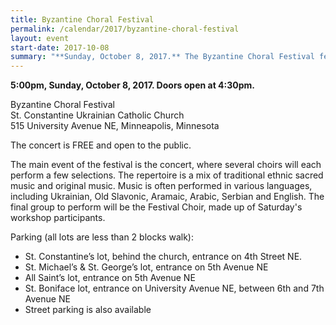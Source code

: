 ```yaml
---
title: Byzantine Choral Festival
permalink: /calendar/2017/byzantine-choral-festival
layout: event
start-date: 2017-10-08
summary: "**Sunday, October 8, 2017.** The Byzantine Choral Festival features several choirs from the Minneapolis-St. Paul area performing a mix of traditional ethnic and original music."
---
```


**5:00pm, Sunday, October 8, 2017. Doors open at 4:30pm.**

Byzantine Choral Festival  
St. Constantine Ukrainian Catholic Church  
515 University Avenue NE, Minneapolis, Minnesota

The concert is FREE and open to the public.

The main event of the festival is the concert, where several choirs will each perform a 
few selections.  The repertoire is a mix of traditional ethnic sacred music and original 
music.  Music is often performed in various languages, including Ukrainian, Old Slavonic, 
Aramaic, Arabic, Serbian and English. The final group to perform will be the Festival 
Choir, made up of Saturday's workshop participants.

Parking (all lots are less than 2 blocks walk):

- St. Constantine’s lot, behind the church, entrance on 4th Street NE.
- St. Michael’s & St. George’s lot, entrance on 5th Avenue NE
- All Saint’s lot, entrance on 5th Avenue NE
- St. Boniface lot, entrance on University Avenue NE, between 6th and 7th Avenue NE
- Street parking is also available

